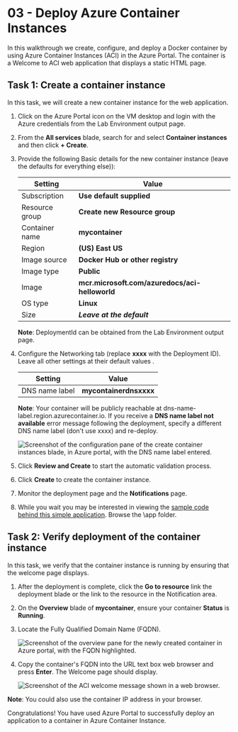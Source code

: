 
# 03 - Deploy Azure Container Instances

In this walkthrough we create, configure, and deploy a Docker container by using Azure Container Instances (ACI) in the Azure Portal. The container is a Welcome to ACI web application that displays a static HTML page. 

## Task 1: Create a container instance

In this task, we will create a new container instance for the web application. 

1. Click on the Azure Portal icon on the VM desktop and login with the Azure credentials from the Lab Environment output page.

2. From the **All services** blade, search for and select **Container instances** and then click **+ Create**. 

3. Provide the following Basic details for the new container instance  (leave the defaults for everything else)): 

	| Setting| Value|
	|----|----|
	| Subscription | **Use default supplied** |
	| Resource group | **Create new Resource group** |
	| Container name| **mycontainer**|
	| Region | **(US) East US** |
	| Image source| **Docker Hub or other registry**|
	| Image type| **Public**|
	| Image| **mcr.microsoft.com/azuredocs/aci-helloworld**|
	| OS type| **Linux** |
	| Size| ***Leave at the default***|
	
	
   **Note**: DeploymentId can be obtained from the Lab Environment output page.
	
4. Configure the Networking tab (replace **xxxx** with the Deployment ID). Leave all other settings at their default values .

	| Setting| Value|
	|--|--|
	| DNS name label| **mycontainerdnsxxxx** |
	
	
   **Note**: Your container will be publicly reachable at dns-name-label.region.azurecontainer.io. If you receive a **DNS name label not available** error message following the deployment, specify a different DNS name label (don't use xxxx) and re-deploy. 

	![Screenshot of the configuration pane of the create container instances blade, in Azure portal, with the DNS name label entered. ](../images/0201.png)

5. Click **Review and Create** to start the automatic validation process.

6. Click **Create** to create the container instance. 

7. Monitor the deployment page and the **Notifications** page. 

8. While you wait you may be interested in viewing the [sample code behind this simple application](https://github.com/Azure-Samples/aci-helloworld). Browse the \app folder. 

## Task 2: Verify deployment of the container instance

In this task, we verify that the container instance is running by ensuring that the welcome page displays.

1. After the deployment is complete, click the **Go to resource** link the deployment blade or the link to the resource in the Notification area.

2. On the **Overview** blade of **mycontainer**, ensure your container **Status** is **Running**. 

3. Locate the Fully Qualified Domain Name (FQDN).

	![Screenshot of the overview pane for the newly created container in Azure portal, with the FQDN highlighted. ](../images/0202.png)

2. Copy the container's FQDN into the URL text box web browser and press **Enter**. The Welcome page should display. 

	![Screenshot of the ACI welcome message shown in a web browser.](../images/0203.png)

**Note**: You could also use the container IP address in your browser. 

Congratulations! You have used Azure Portal to successfully deploy an application to a container in Azure Container Instance.

